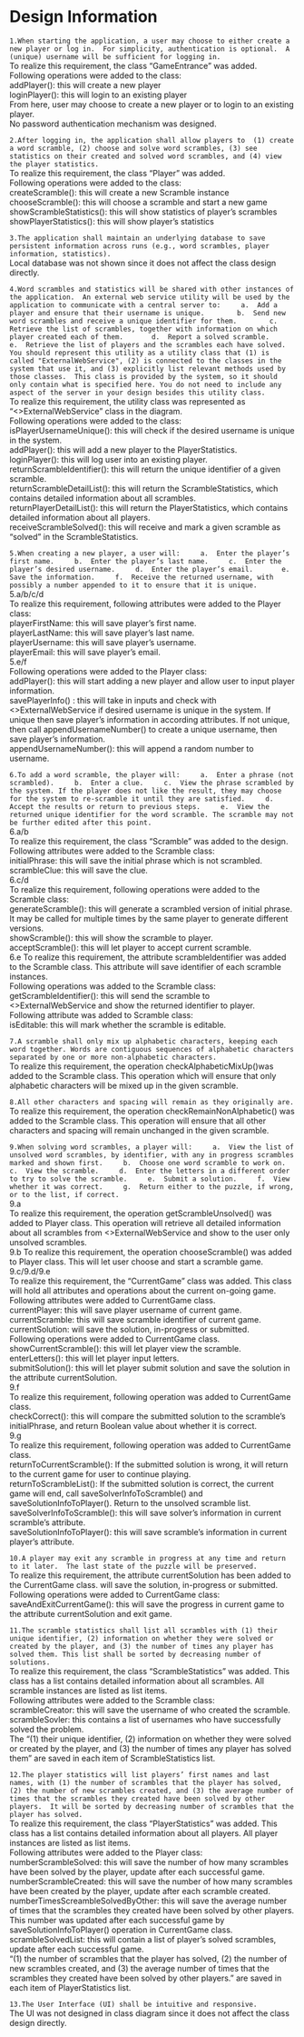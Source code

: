 Design Information
==========

`1.When starting the application, a user may choose to either create a new player or log in.  For simplicity, authentication is optional.  A (unique) username will be sufficient for logging in.`       
To realize this requirement, the class “GameEntrance” was added.    
Following operations were added to the class:    
addPlayer(): this will create a new player    
loginPlayer(): this will login to an existing player    
From here, user may choose to create a new player or to login to an existing player.    
No password authentication mechanism was designed.    

`2.After logging in, the application shall allow players to  (1) create a word scramble, (2) choose and solve word scrambles, (3) see statistics on their created and solved word scrambles, and (4) view the player statistics.`    
To realize this requirement, the class “Player” was added.    
Following operations were added to the class:    
createScramble(): this will create a new Scramble instance    
chooseScramble(): this will choose a scramble and start a new game    
showScrambleStatistics(): this will show statistics of player’s scrambles    
showPlayerStatistics(): this will show player’s statistics    

`3.The application shall maintain an underlying database to save persistent information across runs (e.g., word scrambles, player information, statistics).`    
Local database was not shown since it does not affect the class design directly.    

`4.Word scrambles and statistics will be shared with other instances of the application.  An external web service utility will be used by the application to communicate with a central server to:    
a.	Add a player and ensure that their username is unique.       
b.	Send new word scrambles and receive a unique identifier for them.       
c.	Retrieve the list of scrambles, together with information on which player created each of them.      
d.	Report a solved scramble.     
e.	Retrieve the list of players and the scrambles each have solved.     
You should represent this utility as a utility class that (1) is called "ExternalWebService", (2) is connected to the classes in the system that use it, and (3) explicitly list relevant methods used by those classes.  This class is provided by the system, so it should only contain what is specified here. You do not need to include any aspect of the server in your design besides this utility class.`    
To realize this requirement, the utility class was represented as “<<utility>>ExternalWebService” class in the diagram.    
Following operations were added to the class:    
isPlayerUsernameUnique(): this will check if the desired username is unique in the system.    
addPlayer(): this will add a new player to the PlayerStatistics.    
loginPlayer(): this will log user into an existing player.    
returnScrambleIdentifier(): this will return the unique identifier of a given scramble.    
returnScrambleDetailList(): this will return the ScrambleStatistics, which contains detailed information about all scrambles.    
returnPlayerDetailList(): this will return the PlayerStatistics, which contains detailed information about all players.    
receiveScrambleSolved(): this will receive and mark a given scramble as “solved” in the ScrambleStatistics.    

`5.When creating a new player, a user will:    
a.	Enter the player’s first name.    
b.	Enter the player’s last name.    
c.	Enter the player’s desired username.    
d.	Enter the player’s email.      
e.	Save the information.    
f.	Receive the returned username, with possibly a number appended to it to ensure that it is unique.`    
5.a/b/c/d    
To realize this requirement, following attributes were added to the Player class:    
playerFirstName: this will save player’s first name.    
playerLastName: this will save player’s last name.    
playerUsername: this will save player’s username.    
playerEmail: this will save player’s email.    
5.e/f    
Following operations were added to the Player class:    
addPlayer(): this will start adding a new player and allow user to input player information.    
savePlayerInfo() : this will take in inputs and check with <<utility>>ExternalWebService if desired username is unique in the system. If unique then save player’s information in according attributes. If not unique, then call appendUsernameNumber() to create a unique username, then save player’s information.    
appendUsernameNumber(): this will append a random number to username.    

`6.To add a word scramble, the player will:    
a.	Enter a phrase (not scrambled).    
b.	Enter a clue.    
c.	View the phrase scrambled by the system. If the player does not like the result, they may choose for the system to re-scramble it until they are satisfied.    
d.	Accept the results or return to previous steps.    
e.	View the returned unique identifier for the word scramble. The scramble may not be further edited after this point.`    
6.a/b    
To realize this requirement, the class “Scramble” was added to the design.    
Following attributes were added to the Scramble class:    
initialPhrase: this will save the initial phrase which is not scrambled.    
scrambleClue: this will save the clue.    
6.c/d    
To realize this requirement, following operations were added to the Scramble class:    
generateScramble(): this will generate a scrambled version of initial phrase. It may be called for multiple times by the same player to generate different versions.    
showScramble(): this will show the scramble to player.    
acceptScramble(): this will let player to accept current scramble.    
6.e
To realize this requirement, the attribute scrambleIdentifier was added to the Scramble class. This attribute will save identifier of each scramble instances.    
Following operations was added to the Scramble class:    
getScrambleIdentifier(): this will send the scramble to <<utility>>ExternalWebService and show the returned identifier to player.    
Following attribute was added to Scramble class:    
isEditable: this will mark whether the scramble is editable.    

`7.A scramble shall only mix up alphabetic characters, keeping each word together. Words are contiguous sequences of alphabetic characters separated by one or more non-alphabetic characters.`    
To realize this requirement, the operation checkAlphabeticMixUp()was added to the Scramble class. This operation which will ensure that only alphabetic characters will be mixed up in the given scramble.    

`8.All other characters and spacing will remain as they originally are.`    
To realize this requirement, the operation checkRemainNonAlphabetic() was added to the Scramble class. This operation will ensure that all other characters and spacing will remain unchanged in the given scramble.    

`9.When solving word scrambles, a player will:    
a.	View the list of unsolved word scrambles, by identifier, with any in progress scrambles marked and shown first.    
b.	Choose one word scramble to work on.    
c.	View the scramble.    
d.	Enter the letters in a different order to try to solve the scramble.    
e.	Submit a solution.    
f.	View whether it was correct.    
g.	Return either to the puzzle, if wrong, or to the list, if correct.`    
9.a    
To realize this requirement, the operation getScrambleUnsolved() was added to Player class. This operation will retrieve all detailed information about all scrambles from <<utility>>ExternalWebService and show to the user only unsolved scrambles.    
9.b To realize this requirement, the operation chooseScramble() was added to Player class. This will let user choose and start a scramble game.    
9.c/9.d/9.e    
To realize this requirement, the “CurrentGame” class was added. This class will hold all attributes and operations about the current on-going game.    
Following attributes were added to CurrentGame class.    
currentPlayer: this will save player username of current game.    
currentScramble: this will save scramble identifier of current game.    
currentSolution: will save the solution, in-progress or submitted.    
Following operations were added to CurrentGame class.    
showCurrentScramble(): this will let player view the scramble.    
enterLetters(): this will let player input letters.    
submitSolution(): this will let player submit solution and save the solution in the attribute currentSolution.    
9.f    
To realize this requirement, following operation was added to CurrentGame class.    
checkCorrect(): this will compare the submitted solution to the scramble’s initialPhrase, and return Boolean value about whether it is correct.    
9.g    
To realize this requirement, following operation was added to CurrentGame class.    
returnToCurrentScramble(): If the submitted solution is wrong, it will return to the current game for user to continue playing.    
returnToScrambleList(): If the submitted solution is correct, the current game will end, call saveSolverInfoToScramble() and saveSolutionInfoToPlayer(). Return to the unsolved scramble list.    
saveSolverInfoToScramble(): this will save solver’s information in current scramble’s attribute.    
saveSolutionInfoToPlayer(): this will save scramble’s information in current player’s attribute.    

`10.A player may exit any scramble in progress at any time and return to it later.  The last state of the puzzle will be preserved.`    
To realize this requirement, the attribute currentSolution has been added to the CurrentGame class. will save the solution, in-progress or submitted.    
Following operations were added to CurrentGame class:    
saveAndExitCurrentGame(): this will save the progress in current game to the attribute currentSolution and exit game.    

`11.The scramble statistics shall list all scrambles with (1) their unique identifier, (2) information on whether they were solved or created by the player, and (3) the number of times any player has solved them. This list shall be sorted by decreasing number of solutions.`    
To realize this requirement, the class “ScrambleStatistics” was added. This class has a list contains detailed information about all scrambles.  All scramble instances are listed as list items.    
Following attributes were added to the Scramble class:    
scrambleCreator: this will save the username of who created the scramble.    
scrambleSovler: this contains a list of usernames who have successfully solved the problem.    
The “(1) their unique identifier, (2) information on whether they were solved or created by the player, and (3) the number of times any player has solved them” are saved in each item of ScrambleStatistics list.    

`12.The player statistics will list players’ first names and last names, with (1) the number of scrambles that the player has solved, (2) the number of new scrambles created, and (3) the average number of times that the scrambles they created have been solved by other players.  It will be sorted by decreasing number of scrambles that the player has solved.`    
To realize this requirement, the class “PlayerStatistics” was added. This class has a list contains detailed information about all players. All player instances are listed as list items.    
Following attributes were added to the Player class:    
numberScrambleSolved: this will save the number of how many scrambles have been solved by the player, update after each successful game.    
numberScrambleCreated: this will save the number of how many scrambles have been created by the player, update after each scramble created.    
numberTimesScreambleSolvedByOther: this will save the average number of times that the scrambles they created have been solved by other players. This number was updated after each successful game by saveSolutionInfoToPlayer() operation in CurrentGame class.    
scrambleSolvedList: this will contain a list of player’s solved scrambles, update after each successful game.    
“(1) the number of scrambles that the player has solved, (2) the number of new scrambles created, and (3) the average number of times that the scrambles they created have been solved by other players.” are saved in each item of PlayerStatistics list.    

`13.The User Interface (UI) shall be intuitive and responsive.`    
The UI was not designed in class diagram since it does not affect the class design directly.    
